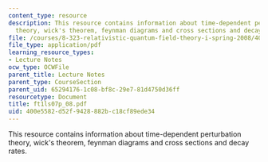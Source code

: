 ```yaml
---
content_type: resource
description: This resource contains information about time-dependent perturbation
  theory, wick's theorem, feynman diagrams and cross sections and decay rates.
file: /courses/8-323-relativistic-quantum-field-theory-i-spring-2008/400e5582d52f9428882bc18cf89ede34_ft1ls07p_08.pdf
file_type: application/pdf
learning_resource_types:
- Lecture Notes
ocw_type: OCWFile
parent_title: Lecture Notes
parent_type: CourseSection
parent_uid: 65294176-1c08-bf8c-29e7-81d4750d36ff
resourcetype: Document
title: ft1ls07p_08.pdf
uid: 400e5582-d52f-9428-882b-c18cf89ede34
---
```

This resource contains information about time-dependent perturbation theory, wick's theorem, feynman diagrams and cross sections and decay rates.

